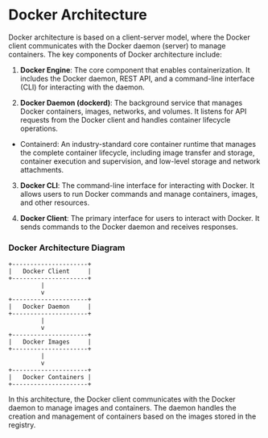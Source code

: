 # Docker Architecture

Docker architecture is based on a client-server model, where the Docker client communicates with the Docker daemon (server) to manage containers. The key components of Docker architecture include:

1. **Docker Engine**: The core component that enables containerization. It includes the Docker daemon, REST API, and a command-line interface (CLI) for interacting with the daemon.

2. **Docker Daemon (dockerd)**: The background service that manages Docker containers, images, networks, and volumes. It listens for API requests from the Docker client and handles container lifecycle operations.

- Containerd: An industry-standard core container runtime that manages the complete container lifecycle, including image transfer and storage, container execution and supervision, and low-level storage and network attachments.

3. **Docker CLI**: The command-line interface for interacting with Docker. It allows users to run Docker commands and manage containers, images, and other resources.

4. **Docker Client**: The primary interface for users to interact with Docker. It sends commands to the Docker daemon and receives responses.

### Docker Architecture Diagram

```
+---------------------+
|   Docker Client     |
+---------------------+
         |
         v
+---------------------+
|   Docker Daemon     |
+---------------------+
         |
         v
+---------------------+
|   Docker Images     |
+---------------------+
         |
         v
+---------------------+
|   Docker Containers |
+---------------------+
```

In this architecture, the Docker client communicates with the Docker daemon to manage images and containers. The daemon handles the creation and management of containers based on the images stored in the registry.
